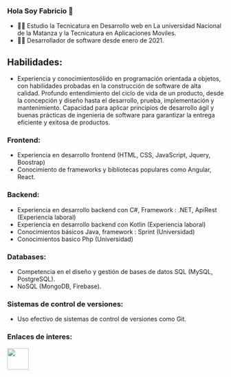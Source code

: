 

### Hola Soy Fabricio 👋

- 🙋‍♀️ Estudio la Tecnicatura en Desarrollo web en La universidad Nacional de la Matanza y la Tecnicatura en Aplicaciones Moviles.
- 👩‍💻 Desarrollador de software desde enero de 2021.

## Habilidades:
- Experiencia y conocimientosólido en programación orientada a objetos, con habilidades probadas en la construcción de software de alta calidad.
Profundo entendimiento del ciclo de vida de un producto, desde la concepción y diseño hasta el desarrollo, prueba, implementación y mantenimiento.
Capacidad para aplicar principios de desarrollo ágil y buenas prácticas de ingenieria de software para garantizar la entrega eficiente y exitosa de productos.

### Frontend: 
- Experiencia en desarrollo frontend (HTML, CSS, JavaScript, Jquery, Boostrap) 
- Conocimiento de frameworks y bibliotecas populares como Angular, React.

### Backend:
- Experiencia en desarrollo backend con C#, Framework : .NET, ApiRest (Experiencia laboral)
- Experiencia en desarrollo backend con Kotlin (Experiencia laboral)
- Conocimientos básicos Java, framework : Sprint (Universidad)
- Conocimientos basico Php (Universidad) 

### Databases:
- Competencia en el diseño y gestión de bases de datos SQL (MySQL, PostgreSQL).
- NoSQL (MongoDB, Firebase).

### Sistemas de control de versiones:
- Uso efectivo de sistemas de control de versiones como Git.
  
### Enlaces de interes:

<div>
  <a href="https://www.linkedin.com/in/fabricioyucra/">
<img src="https://cdn.jsdelivr.net/gh/devicons/devicon/icons/linkedin/linkedin-original.svg" width="50" />
  </a>
</div>
